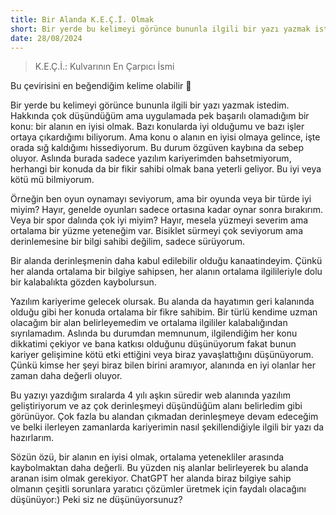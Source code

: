 ```yaml
---
title: Bir Alanda K.E.Ç.İ. Olmak
short: Bir yerde bu kelimeyi görünce bununla ilgili bir yazı yazmak istedim. Hakkında çok düşündüğüm ama uygulamada pek başarılı olamadığım bir konu, bir alanın en iyisi olmak. Bazı konularda iyi olduğumu ve bazı işler ortaya çıkardığımı biliyorum. Ama konu o alanın en iyisi olmaya gelince, işte orada sığ kaldığımı hissediyorum. Bu durum özgüven kaybına da sebep oluyor. Aslında burada sadece yazılım kariyerimden bahsetmiyorum, herhangi bir konuda da bir fikir sahibi olmak bana yeterli geliyor. Bu iyi veya kötü mü bilmiyorum.
date: 28/08/2024
---
```


> K.E.Ç.İ.: Kulvarının En Çarpıcı İsmi

Bu çevirisini en beğendiğim kelime olabilir 🙂

Bir yerde bu kelimeyi görünce bununla ilgili bir yazı yazmak istedim. Hakkında çok düşündüğüm ama uygulamada pek başarılı olamadığım bir konu: bir alanın en iyisi olmak. Bazı konularda iyi olduğumu ve bazı işler ortaya çıkardığımı biliyorum. Ama konu o alanın en iyisi olmaya gelince, işte orada sığ kaldığımı hissediyorum. Bu durum özgüven kaybına da sebep oluyor. Aslında burada sadece yazılım kariyerimden bahsetmiyorum, herhangi bir konuda da bir fikir sahibi olmak bana yeterli geliyor. Bu iyi veya kötü mü bilmiyorum.

Örneğin ben oyun oynamayı seviyorum, ama bir oyunda veya bir türde iyi miyim? Hayır, genelde oyunları sadece ortasına kadar oynar sonra bırakırım. Veya bir spor dalında çok iyi miyim? Hayır, mesela yüzmeyi severim ama ortalama bir yüzme yeteneğim var. Bisiklet sürmeyi çok seviyorum ama derinlemesine bir bilgi sahibi değilim, sadece sürüyorum.

Bir alanda derinleşmenin daha kabul edilebilir olduğu kanaatindeyim. Çünkü her alanda ortalama bir bilgiye sahipsen, her alanın ortalama ilgilileriyle dolu bir kalabalıkta gözden kaybolursun.

Yazılım kariyerime gelecek olursak. Bu alanda da hayatımın geri kalanında olduğu gibi her konuda ortalama bir fikre sahibim. Bir türlü kendime uzman olacağım bir alan belirleyemedim ve ortalama ilgililer kalabalığından sıyrılamadım. Aslında bu durumdan memnunum, ilgilendiğim her konu dikkatimi çekiyor ve bana katkısı olduğunu düşünüyorum fakat bunun kariyer gelişimine kötü etki ettiğini veya biraz yavaşlattığını düşünüyorum. Çünkü kimse her şeyi biraz bilen birini aramıyor, alanında en iyi olanlar her zaman daha değerli oluyor.

Bu yazıyı yazdığım sıralarda 4 yılı aşkın süredir web alanında yazılım geliştiriyorum ve az çok derinleşmeyi düşündüğüm alanı belirledim gibi görünüyor. Çok fazla bu alandan çıkmadan derinleşmeye devam edeceğim ve belki ilerleyen zamanlarda kariyerimin nasıl şekillendiğiyle ilgili bir yazı da hazırlarım.

Sözün özü, bir alanın en iyisi olmak, ortalama yetenekliler arasında kaybolmaktan daha değerli. Bu yüzden niş alanlar belirleyerek bu alanda aranan isim olmak gerekiyor. ChatGPT her alanda biraz bilgiye sahip olmanın çeşitli sorunlara yaratıcı çözümler üretmek için faydalı olacağını düşünüyor:) Peki siz ne düşünüyorsunuz?
